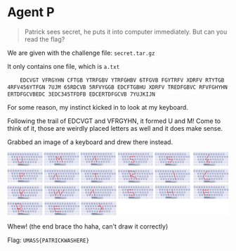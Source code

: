 # Agent P

> Patrick sees secret, he puts it into computer immediately. But can you read the flag?

We are given with the challenge file: `secret.tar.gz`

It only contains one file, which is `a.txt`

```
	EDCVGT VFRGYHN CFTGB YTRFGBV YTRFGHBV 6TFGVB FGYTRFV XDRFV RTYTGB 4RFV456YTFGN 7UJM 65RDCVB 5RFVYGGB EDCFTGBHU XDRFV TREDFGBVC RFVFGHYHN ERTDFGCVBEDC 3EDC345TFDFB EDCERTDFGCVB 7YUJKIJN
```

For some reason, my instinct kicked in to look at my keyboard.

Following the trail of EDCVGT and VFRGYHN, it formed U and M! Come to think of it, those are weirdly placed letters as well and it does make sense.

Grabbed an image of a keyboard and drew there instead.

![image](flag.png)

Whew! (the end brace tho haha, can't draw it correctly)

Flag: `UMASS{PATRICKWASHERE}`